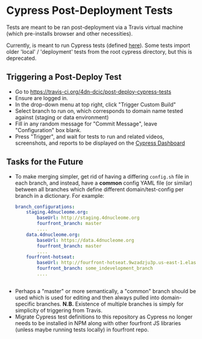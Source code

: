 # Cypress Post-Deployment Tests

Tests are meant to be ran post-deployment via a Travis virtual machine (which pre-installs browser and other necessities).

Currently, is meant to run Cypress tests (defined [here](https://github.com/4dn-dcic/fourfront/tree/selenium/deploy/post_deploy_testing/cypress/integration)). Some tests import older 'local' / 'deployment' tests from the root cypress directory, but this is deprecated.

## Triggering a Post-Deploy Test

- Go to https://travis-ci.org/4dn-dcic/post-deploy-cypress-tests
- Ensure are logged in.
- In the drop-down menu at top right, click "Trigger Custom Build"
- Select branch to run on, which corresponds to domain name tested against (staging or data environment)
- Fill in any random message for "Commit Message", leave "Configuration" box blank.
- Press "Trigger", and wait for tests to run and related videos, screenshots, and reports to be displayed on the  [Cypress Dashboard](https://dashboard.cypress.io/#/projects/4opx2c/runs)

## Tasks for the Future

- To make merging simpler, get rid of having a differing `config.sh` file in each branch, and instead, have a **common** config YAML file (or similar) between all branches which define different domain/test-config per branch in a dictionary. For example:
    ```yaml
    branch_configurations:
        staging.4dnucleome.org:
            baseUrl: http://staging.4dnucleome.org
            fourfront_branch: master
            ....
        data.4dnucleome.org:
            baseUrl: https://data.4dnucleome.org
            fourfront_branch: master
            ....
        fourfront-hotseat:
            baseUrl: http://fourfront-hotseat.9wzadzju3p.us-east-1.elasticbeanstalk.com/
            fourfront_branch: some_indevelopment_branch
            ....
        
    ```
- Perhaps a "master" or more semantically, a "common" branch should be used which is used for editing and then always pulled into domain-specific branches. **N.B.** Existence of multiple branches is simply for simplicity of triggering from Travis.
- Migrate Cypress test definitions to this repository as Cypress no longer needs to be installed in NPM along with other fourfront JS libraries (unless maybe running tests locally) in fourfront repo.
